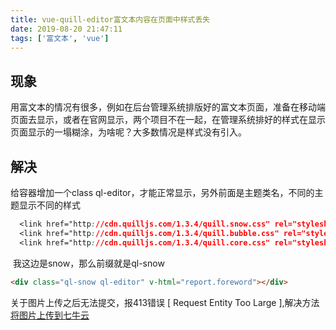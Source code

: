 ```yaml
---
title: vue-quill-editor富文本内容在页面中样式丢失
date: 2019-08-20 21:47:11
tags: ['富文本', 'vue']
---
```

## 现象
用富文本的情况有很多，例如在后台管理系统排版好的富文本页面，准备在移动端页面去显示，或者在官网显示，两个项目不在一起，在管理系统排好的样式在显示页面显示的一塌糊涂，为啥呢？大多数情况是样式没有引入。
## 解决
给容器增加一个class ql-editor，才能正常显示，另外前面是主题类名，不同的主题显示不同的样式
``` css
  <link href="http://cdn.quilljs.com/1.3.4/quill.snow.css" rel="stylesheet">
  <link href="http://cdn.quilljs.com/1.3.4/quill.bubble.css" rel="stylesheet">
  <link href="http://cdn.quilljs.com/1.3.4/quill.core.css" rel="stylesheet">
```
 我这边是snow，那么前缀就是ql-snow
``` html
<div class="ql-snow ql-editor" v-html="report.foreword"></div>
```
关于图片上传之后无法提交，报413错误 [ Request Entity Too Large ],解决方法[将图片上传到七牛云](https://chengheai.github.io/2019/08/15/vue-quill-editor%E5%AF%8C%E6%96%87%E6%9C%AC%E7%BC%96%E8%BE%91%E5%99%A8%E5%AE%9E%E7%8E%B0%E5%9B%BE%E7%89%87%E6%8F%92%E5%85%A5%E4%B8%83%E7%89%9B%E4%BA%91%E4%B8%8A%E4%BC%A0/)
